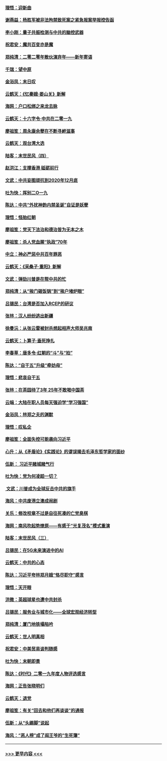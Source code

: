 #### [理悟：迎新曲](../pages/nsc993/n11761152.md?t=01020922) 
#### [谢燕益：杨胜军被非法拘禁致死案之紧急报案举报控告函](../pages/nsc993/n11756134.md?t=01020922) 
#### [李小刚：量子共振检测与中共的脑控武器](../pages/nsc993/n11754518.md?t=01020922) 
#### [祝君安：魔共百变亦是魔](../pages/nsc993/n11754469.md?t=01020922) 
#### [郑纯清：二零二零年散伙演弃年——新年寄语](../pages/nsc993/n11754195.md?t=01020922) 
#### [千瑞：望中原](../pages/nsc993/n11754159.md?t=01020922) 
#### [金浴凤：末日叹](../pages/nsc993/n11752359.md?t=01020922) 
#### [云鹤天：《忆秦娥‧娄山关》新解](../pages/nsc993/n11752348.md?t=01020922) 
#### [海网：户口松绑之来龙去脉](../pages/nsc993/n11752328.md?t=01020922) 
#### [云鹤天：十六字令‧中共在二零一九](../pages/nsc993/n11752305.md?t=01020922) 
#### [廖祖笙：周永康余孽在不断寻衅滋事](../pages/nsc993/n11751013.md?t=01020922) 
#### [云鹤天：观台湾大选](../pages/nsc993/n11751007.md?t=01020922) 
#### [陆客：末世民风（四）](../pages/nsc993/n11749203.md?t=01020922) 
#### [赵洪江：支撑香港 砥砺前行](../pages/nsc993/n11748482.md?t=01020922) 
#### [文武：中共妄图顽抗到2020年12月底](../pages/nsc993/n11748446.md?t=01020922) 
#### [吐为快：挥别二O一九](../pages/nsc993/n11748411.md?t=01020922) 
#### [陈达：中共“外扰神韵内禁圣诞”自证是妖孽](../pages/nsc993/n11748226.md?t=01020922) 
#### [理悟：怪胎红朝](../pages/nsc993/n11748206.md?t=01020922) 
#### [廖祖笙：党天下法治和德治皆为无本之木](../pages/nsc993/n11748135.md?t=01020922) 
#### [廖祖笙：杀人党血腥“执政”70年](../pages/nsc993/n11745144.md?t=01020922) 
#### [中立：神必严惩中共百年罪恶](../pages/nsc993/n11744970.md?t=01020922) 
#### [云鹤天：《采桑子‧重阳》新解](../pages/nsc993/n11744948.md?t=01020922) 
#### [文武：弹劾川普是在帮中共的忙](../pages/nsc993/n11744758.md?t=01020922) 
#### [郑纯清：从“挨门砸饭锅”到“挨户堵炉眼”](../pages/nsc993/n11744745.md?t=01020922) 
#### [吕锡民：台湾是否加入RCEP的研议](../pages/nsc993/n11744701.md?t=01020922) 
#### [张林：汉人纷纷逃出新疆](../pages/nsc993/n11743530.md?t=01020922) 
#### [徐曼沅：从张云雷被封杀想起相声大师吴兆南](../pages/nsc993/n11741816.md?t=01020922) 
#### [云鹤天：卜算子‧垂死挣扎](../pages/nsc993/n11739956.md?t=01020922) 
#### [李春草：唐多令‧红朝的“斗”与“拍”](../pages/nsc993/n11739830.md?t=01020922) 
#### [陈达：“自干五”升级“牵妨母”](../pages/nsc993/n11739724.md?t=01020922) 
#### [理悟：悲哀自干五](../pages/nsc993/n11739547.md?t=01020922) 
#### [张林：在茶园待了3年 25年不敢喝中国茶](../pages/nsc993/n11739240.md?t=01020922) 
#### [云端：大陆在职人员每天强迫学“学习强国”](../pages/nsc993/n11738735.md?t=01020922) 
#### [金浴凤：林郑之夫的渊默](../pages/nsc993/n11737735.md?t=01020922) 
#### [理悟：叹私企](../pages/nsc993/n11737715.md?t=01020922) 
#### [廖祖笙：全面失控可能袭向习近平](../pages/nsc993/n11737704.md?t=01020922) 
#### [心升：从《矛盾论》《实践论》的谬误揭去毛泽东哲学家的面纱](../pages/nsc993/n11736962.md?t=01020922) 
#### [伍新： 习近平赌城赌气行](../pages/nsc993/n11736929.md?t=01020922) 
#### [吐为快：党为何凌蹈一切？](../pages/nsc993/n11736915.md?t=01020922) 
#### [ 文武：川普成为全球反击中共的旗手](../pages/nsc993/n11736882.md?t=01020922) 
#### [海风：中共废港立澳成闹剧](../pages/nsc993/n11735857.md?t=01020922) 
#### [关乐：修改校章不过是自往死凑的亡党臭棋](../pages/nsc993/n11735097.md?t=01020922) 
#### [海网：南风吹起势燎原——有感于“光复茂名”模式重演](../pages/nsc993/n11732308.md?t=01020922) 
#### [陆客：末世民风（三）](../pages/nsc993/n11732211.md?t=01020922) 
#### [吕锡民：在5G未来演进中的AI](../pages/nsc993/n11730010.md?t=01020922) 
#### [云鹤天：中共的心态](../pages/nsc993/n11729906.md?t=01020922) 
#### [陈达：习近平夸林郑月娥“恪尽职守”感言](../pages/nsc993/n11729881.md?t=01020922) 
#### [理悟：天开眼](../pages/nsc993/n11729699.md?t=01020922) 
#### [洪微：英超球星也遭中共封杀](../pages/nsc993/n11727243.md?t=01020922) 
#### [吕锡民：服务业与城市化——全球宏观经济转型](../pages/nsc993/n11725845.md?t=01020922) 
#### [郑纯清：厦门地铁塌陷吟](../pages/nsc993/n11725813.md?t=01020922) 
#### [云鹤天：世人明真相](../pages/nsc993/n11725621.md?t=01020922) 
#### [祝君安：中美贸易谈判随感](../pages/nsc993/n11725609.md?t=01020922) 
#### [吐为快：末朝即景](../pages/nsc993/n11723365.md?t=01020922) 
#### [陈达：《时代》二零一九年度人物评选感言](../pages/nsc993/n11723337.md?t=01020922) 
#### [海网：正告张晓明们](../pages/nsc993/n11723228.md?t=01020922) 
#### [云鹤天：退党](../pages/nsc993/n11723056.md?t=01020922) 
#### [廖祖笙：有关“回去和他们再谈谈”的通报](../pages/nsc993/n11722442.md?t=01020922) 
#### [伍新：从“头踢脚”说起](../pages/nsc993/n11722429.md?t=01020922) 
#### [海风：“恶人榜”成了阎王爷的“生死簿”](../pages/nsc993/n11722272.md?t=01020922) 

----
#### [ >>> 更早内容 <<< ](../indexes/nsc993-earlier.md)
